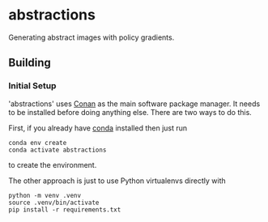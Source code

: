 # abstractions
Generating abstract images with policy gradients.

## Building

### Initial Setup

'abstractions' uses [Conan](https://conan.io/) as the main software package
manager.  It needs to be installed before doing anything else.  There are two
ways to do this.

First, if you already have [conda](https://docs.conda.io/en/latest/) installed
then just run

```shell
conda env create
conda activate abstractions
```

to create the environment.

The other approach is just to use Python virtualenvs directly with

```shell
python -m venv .venv
source .venv/bin/activate
pip install -r requirements.txt
```
